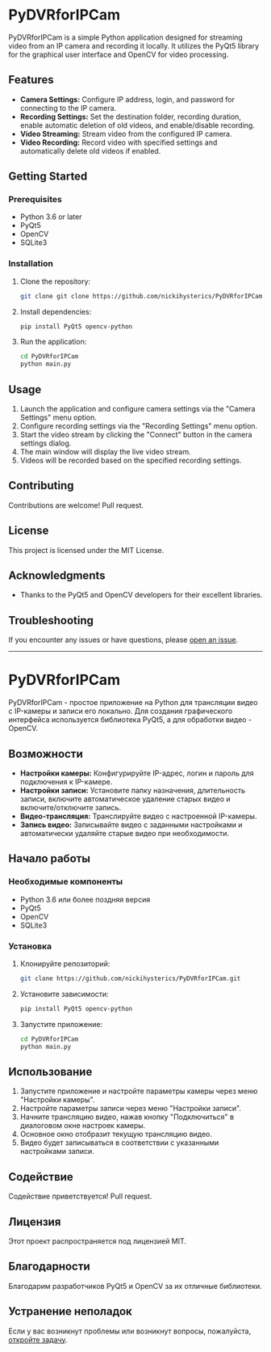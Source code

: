 # PyDVRforIPCam

PyDVRforIPCam is a simple Python application designed for streaming video from an IP camera and recording it locally. It utilizes the PyQt5 library for the graphical user interface and OpenCV for video processing.

## Features

- **Camera Settings:** Configure IP address, login, and password for connecting to the IP camera.
- **Recording Settings:** Set the destination folder, recording duration, enable automatic deletion of old videos, and enable/disable recording.
- **Video Streaming:** Stream video from the configured IP camera.
- **Video Recording:** Record video with specified settings and automatically delete old videos if enabled.

## Getting Started

### Prerequisites

- Python 3.6 or later
- PyQt5
- OpenCV
- SQLite3

### Installation

1. Clone the repository:

    ```bash
    git clone git clone https://github.com/nickihysterics/PyDVRforIPCam.git
    ```

2. Install dependencies:

    ```bash
    pip install PyQt5 opencv-python
    ```

3. Run the application:

    ```bash
    cd PyDVRforIPCam
    python main.py
    ```

## Usage

1. Launch the application and configure camera settings via the "Camera Settings" menu option.
2. Configure recording settings via the "Recording Settings" menu option.
3. Start the video stream by clicking the "Connect" button in the camera settings dialog.
4. The main window will display the live video stream.
5. Videos will be recorded based on the specified recording settings.

## Contributing

Contributions are welcome! Pull request.

## License

This project is licensed under the MIT License.

## Acknowledgments

- Thanks to the PyQt5 and OpenCV developers for their excellent libraries.

## Troubleshooting

If you encounter any issues or have questions, please [open an issue](https://github.com/nickihysterics/PyDVRforIPCam/issues).

---

# PyDVRforIPCam

PyDVRforIPCam - простое приложение на Python для трансляции видео с IP-камеры и записи его локально. Для создания графического интерфейса используется библиотека PyQt5, а для обработки видео - OpenCV.

## Возможности

- **Настройки камеры:** Конфигурируйте IP-адрес, логин и пароль для подключения к IP-камере.
- **Настройки записи:** Установите папку назначения, длительность записи, включите автоматическое удаление старых видео и включите/отключите запись.
- **Видео-трансляция:** Транслируйте видео с настроенной IP-камеры.
- **Запись видео:** Записывайте видео с заданными настройками и автоматически удаляйте старые видео при необходимости.

## Начало работы

### Необходимые компоненты

- Python 3.6 или более поздняя версия
- PyQt5
- OpenCV
- SQLite3

### Установка

1. Клонируйте репозиторий:

    ```bash
    git clone https://github.com/nickihysterics/PyDVRforIPCam.git
    ```

2. Установите зависимости:

    ```bash
    pip install PyQt5 opencv-python
    ```

3. Запустите приложение:

    ```bash
    cd PyDVRforIPCam
    python main.py
    ```

## Использование

1. Запустите приложение и настройте параметры камеры через меню "Настройки камеры".
2. Настройте параметры записи через меню "Настройки записи".
3. Начните трансляцию видео, нажав кнопку "Подключиться" в диалоговом окне настроек камеры.
4. Основное окно отобразит текущую трансляцию видео.
5. Видео будет записываться в соответствии с указанными настройками записи.

## Содействие

Содействие приветствуется! Pull request.

## Лицензия

Этот проект распространяется под лицензией MIT.

## Благодарности

Благодарим разработчиков PyQt5 и OpenCV за их отличные библиотеки.

## Устранение неполадок

Если у вас возникнут проблемы или возникнут вопросы, пожалуйста, [откройте задачу](https://github.com/nickihysterics/PyDVRforIPCam/issues).